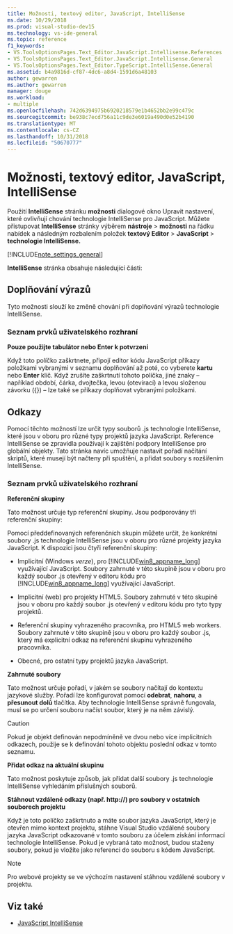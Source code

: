 ```yaml
---
title: Možnosti, textový editor, JavaScript, IntelliSense
ms.date: 10/29/2018
ms.prod: visual-studio-dev15
ms.technology: vs-ide-general
ms.topic: reference
f1_keywords:
- VS.ToolsOptionsPages.Text_Editor.JavaScript.Intellisense.References
- VS.ToolsOptionsPages.Text_Editor.JavaScript.Intellisense.General
- VS.ToolsOptionsPages.Text_Editor.TypeScript.IntelliSense.General
ms.assetid: b4a9816d-cf87-4dc6-a8d4-1591d6a48103
author: gewarren
ms.author: gewarren
manager: douge
ms.workload:
- multiple
ms.openlocfilehash: 742d6394975b6920218579e1b4652bb2e99c479c
ms.sourcegitcommit: be938c7ecd756a11c9de3e6019a490d0e52b4190
ms.translationtype: MT
ms.contentlocale: cs-CZ
ms.lasthandoff: 10/31/2018
ms.locfileid: "50670777"
---
```

# <a name="options-text-editor-javascript-intellisense"></a>Možnosti, textový editor, JavaScript, IntelliSense
Použití **IntelliSense** stránku **možnosti** dialogové okno Upravit nastavení, které ovlivňují chování technologie IntelliSense pro JavaScript. Můžete přistupovat **IntelliSense** stránky výběrem **nástroje** > **možnosti** na řádku nabídek a následným rozbalením položek **textový Editor**  >  **JavaScript** > **technologie IntelliSense.**

[!INCLUDE[note_settings_general](../../data-tools/includes/note_settings_general_md.md)]

**IntelliSense** stránka obsahuje následující části:

## <a name="statement-completion"></a>Doplňování výrazů
 Tyto možnosti slouží ke změně chování při doplňování výrazů technologie IntelliSense.

### <a name="uielement-list"></a>Seznam prvků uživatelského rozhraní
 **Pouze použijte tabulátor nebo Enter k potvrzení**

 Když toto políčko zaškrtnete, připojí editor kódu JavaScript příkazy položkami vybranými v seznamu doplňování až poté, co vyberete **kartu** nebo **Enter** klíč. Když zrušíte zaškrtnutí tohoto políčka, jiné znaky – například období, čárka, dvojtečka, levou (otevírací) a levou složenou závorku ({}) – lze také se příkazy doplňovat vybranými položkami.

## <a name="references"></a>Odkazy
 Pomocí těchto možností lze určit typy souborů .js technologie IntelliSense, které jsou v oboru pro různé typy projektů jazyka JavaScript. Reference IntelliSense se zpravidla používají k zajištění podpory IntelliSense pro globální objekty. Tato stránka navíc umožňuje nastavit pořadí načítání skriptů, které musejí být načteny při spuštění, a přidat soubory s rozšířením IntelliSense.

### <a name="uielement-list"></a>Seznam prvků uživatelského rozhraní
 **Referenční skupiny**

 Tato možnost určuje typ referenční skupiny. Jsou podporovány tři referenční skupiny:

 Pomocí předdefinovaných referenčních skupin můžete určit, že konkrétní soubory .js technologie IntelliSense jsou v oboru pro různé projekty jazyka JavaScript. K dispozici jsou čtyři referenční skupiny:

- Implicitní (Windows *verze*), pro [!INCLUDE[win8_appname_long](../../debugger/includes/win8_appname_long_md.md)] využívající JavaScript. Soubory zahrnuté v této skupině jsou v oboru pro každý soubor .js otevřený v editoru kódu pro [!INCLUDE[win8_appname_long](../../debugger/includes/win8_appname_long_md.md)] využívající JavaScript.

- Implicitní (web) pro projekty HTML5. Soubory zahrnuté v této skupině jsou v oboru pro každý soubor .js otevřený v editoru kódu pro tyto typy projektů.

- Referenční skupiny vyhrazeného pracovníka, pro HTML5 web workers. Soubory zahrnuté v této skupině jsou v oboru pro každý soubor .js, který má explicitní odkaz na referenční skupinu vyhrazeného pracovníka.

- Obecné, pro ostatní typy projektů jazyka JavaScript.

**Zahrnuté soubory**

Tato možnost určuje pořadí, v jakém se soubory načítají do kontextu jazykové služby. Pořadí lze konfigurovat pomocí **odebrat**, **nahoru**, a **přesunout dolů** tlačítka. Aby technologie IntelliSense správně fungovala, musí se po určení souboru načíst soubor, který je na něm závislý.

> [!CAUTION]
> Pokud je objekt definován nepodmíněně ve dvou nebo více implicitních odkazech, použije se k definování tohoto objektu poslední odkaz v tomto seznamu.


**Přidat odkaz na aktuální skupinu**

Tato možnost poskytuje způsob, jak přidat další soubory .js technologie IntelliSense vyhledáním příslušných souborů.

**Stáhnout vzdálené odkazy (např. http://) pro soubory v ostatních souborech projektu**

Když je toto políčko zaškrtnuto a máte soubor jazyka JavaScript, který je otevřen mimo kontext projektu, stáhne Visual Studio vzdálené soubory jazyka JavaScript odkazované v tomto souboru za účelem získání informací technologie IntelliSense. Pokud je vybraná tato možnost, budou staženy soubory, pokud je vložíte jako referenci do souboru s kódem JavaScript.

> [!NOTE]
> Pro webové projekty se ve výchozím nastavení stáhnou vzdálené soubory v projektu.



## <a name="see-also"></a>Viz také

- [JavaScript IntelliSense](../../ide/javascript-intellisense.md)